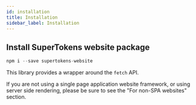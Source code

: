 ```yaml
---
id: installation
title: Installation
sidebar_label: Installation
---
```


## Install SuperTokens website package
```js
npm i --save supertokens-website
```

This library provides a wrapper around the <code>fetch</code> API.

<div class="specialNote">
If you are not using a single page application website framework, or using server side rendering, please be sure to see the "For non-SPA websites" section.
</div>